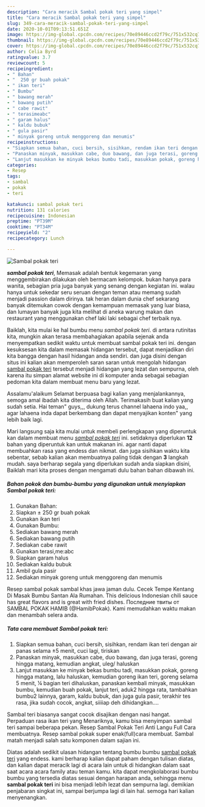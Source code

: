```yaml
---
description: "Cara meracik Sambal pokak teri yang simpel"
title: "Cara meracik Sambal pokak teri yang simpel"
slug: 349-cara-meracik-sambal-pokak-teri-yang-simpel
date: 2020-10-01T09:13:51.651Z
image: https://img-global.cpcdn.com/recipes/70e89446ccd2f79c/751x532cq70/sambal-pokak-teri-foto-resep-utama.jpg
thumbnail: https://img-global.cpcdn.com/recipes/70e89446ccd2f79c/751x532cq70/sambal-pokak-teri-foto-resep-utama.jpg
cover: https://img-global.cpcdn.com/recipes/70e89446ccd2f79c/751x532cq70/sambal-pokak-teri-foto-resep-utama.jpg
author: Celia Byrd
ratingvalue: 3.7
reviewcount: 5
recipeingredient:
- " Bahan"
- "  250 gr buah pokak"
- " ikan teri"
- " Bumbu"
- " bawang merah"
- " bawang putih"
- " cabe rawit"
- " terasimeabc"
- " garam halus"
- " kaldu bubuk"
- " gula pasir"
- " minyak goreng untuk menggoreng dan menumis"
recipeinstructions:
- "Siapkan semua bahan, cuci bersih, sisihkan, rendam ikan teri dengan air panas selama ±5 menit, cuci lagi, tiriskan"
- "Panaskan minyak, masukkan cabe, duo bawang, dan juga terasi, goreng hingga matang, kemudian angkat, uleg/ haluskan"
- "Lanjut masukkan ke minyak bekas bumbu tadi, masukkan pokak, goreng hingga matang, lalu haluskan, kemudian goreng ikan teri, goreng selama 5 menit, ¼ bagian teri dihaluskan, panaskan kembali minyak, masukkan bumbu, kemudian buah pokak, lanjut teri, aduk2 hingga rata, tambahkan bumbu2 lainnya, garam, kaldu bubuk, dan juga gula pasir, terakhir tes rasa, jika sudah cocok, angkat, siiiiap deh dihidangkan...."
categories:
- Resep
tags:
- sambal
- pokak
- teri

katakunci: sambal pokak teri 
nutrition: 131 calories
recipecuisine: Indonesian
preptime: "PT39M"
cooktime: "PT34M"
recipeyield: "2"
recipecategory: Lunch

---
```



![Sambal pokak teri](https://img-global.cpcdn.com/recipes/70e89446ccd2f79c/751x532cq70/sambal-pokak-teri-foto-resep-utama.jpg)

<b><i>sambal pokak teri</i></b>, Memasak adalah bentuk kegemaran yang menggembirakan dilakukan oleh bermacam kelompok. bukan hanya para wanita, sebagian pria juga banyak yang senang dengan kegiatan ini. walau hanya untuk sekedar seru seruan dengan teman atau memang sudah menjadi passion dalam dirinya. tak heran dalam dunia chef sekarang banyak ditemukan cowok dengan kemampuan memasak yang luar biasa, dan lumayan banyak juga kita melihat di aneka warung makan dan restaurant yang menggunakan chef laki laki sebagai chef terbaik nya.

Baiklah, kita mulai ke hal bumbu menu <i>sambal pokak teri</i>. di antara rutinitas kita, mungkin akan terasa membahagiakan apabila sejenak anda menyempatkan sedikit waktu untuk membuat sambal pokak teri ini. dengan kesuksesan kita dalam memasak hidangan tersebut, dapat menjadikan diri kita bangga dengan hasil hidangan anda sendiri. dan juga disini dengan situs ini kalian akan memperoleh saran saran untuk mengolah hidangan <u>sambal pokak teri</u> tersebut menjadi hidangan yang lezat dan sempurna, oleh karena itu simpan alamat website ini di komputer anda sebagai sebagian pedoman kita dalam membuat menu baru yang lezat.

Assalamu&#39;alaikum Selamat berpuasa bagi kalian yang menjalankannya, semoga amal ibadah kita diterima oleh Allah. Terimakasih buat kalian yang sudah setia. Hai teman&#34; guys,,, dukung terus channel lahaena indo yaa,, agar lahaena inda dapat berkembang dan dapat menyajikan konten&#34; yang lebih baik lagi.


Mari langsung saja kita mulai untuk membeli perlengkapan yang diperuntuk kan dalam membuat menu <u><i>sambal pokak teri</i></u> ini. setidaknya diperlukan <b>12</b> bahan yang diperuntuk kan untuk makanan ini. agar nanti dapat membuahkan rasa yang endess dan nikmat. dan juga sisihkan waktu kita sebentar, sebab kalian akan membuatnya paling tidak dengan <b>3</b> langkah mudah. saya berharap segala yang diperlukan sudah anda siapkan disini, Baiklah mari kita proses dengan mengamati dulu bahan bahan dibawah ini.

<!--inarticleads1-->

##### Bahan pokok dan bumbu-bumbu yang digunakan untuk menyiapkan Sambal pokak teri:

1. Gunakan  Bahan:
1. Siapkan  ± 250 gr buah pokak
1. Gunakan  ikan teri
1. Gunakan  Bumbu:
1. Sediakan  bawang merah
1. Sediakan  bawang putih
1. Sediakan  cabe rawit
1. Gunakan  terasi,me:abc
1. Siapkan  garam halus
1. Sediakan  kaldu bubuk
1. Ambil  gula pasir
1. Sediakan  minyak goreng untuk menggoreng dan menumis


Resep sambal pokak sambal khas jawa jaman dulu. Cecek Tempe Kentang Di Masak Bumbu Santan Ala Rumahan. This delicious Indonesian chili sauce has great flavors and is great with fried dishes. Последние твиты от SAMBAL POKAK HAMIB (@HamibPokak). Kami memudahkan waktu makan dan menambah selera anda. 

<!--inarticleads2-->

##### Tata cara membuat Sambal pokak teri:

1. Siapkan semua bahan, cuci bersih, sisihkan, rendam ikan teri dengan air panas selama ±5 menit, cuci lagi, tiriskan
1. Panaskan minyak, masukkan cabe, duo bawang, dan juga terasi, goreng hingga matang, kemudian angkat, uleg/ haluskan
1. Lanjut masukkan ke minyak bekas bumbu tadi, masukkan pokak, goreng hingga matang, lalu haluskan, kemudian goreng ikan teri, goreng selama 5 menit, ¼ bagian teri dihaluskan, panaskan kembali minyak, masukkan bumbu, kemudian buah pokak, lanjut teri, aduk2 hingga rata, tambahkan bumbu2 lainnya, garam, kaldu bubuk, dan juga gula pasir, terakhir tes rasa, jika sudah cocok, angkat, siiiiap deh dihidangkan....


Sambal teri biasanya sangat cocok disajikan dengan nasi hangat. Perpaduan rasa ikan teri yang Menariknya, kamu bisa menyimpan sambal teri sampai beberapa pekan. Resep Sambal Pokak Teri Anti Langu Full Cara membuatnya. Resep sambal pokak super enak(full)cara membuat. Sambal matah menjadi salah satu komponen dalam sajian ini. 

Diatas adalah sedikit ulasan hidangan tentang bumbu bumbu <u>sambal pokak teri</u> yang endess. kami berharap kalian dapat paham dengan tulisan diatas, dan kalian dapat meracik lagi di acara lain untuk di hidangkan dalam saat saat acara acara family atau teman kamu. kita dapat mengkolaborasi bumbu bumbu yang tersedia diatas sesuai dengan harapan anda, sehingga menu <b>sambal pokak teri</b> ini bisa menjadi lebih lezat dan sempurna lagi. demikian penjabaran singkat ini, sampai berjumpa lagi di lain hal. semoga hari kalian menyenangkan.
